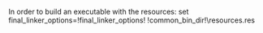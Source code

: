 In order to build an executable with the resources:
set final_linker_options=!final_linker_options! !common_bin_dir!\resources.res